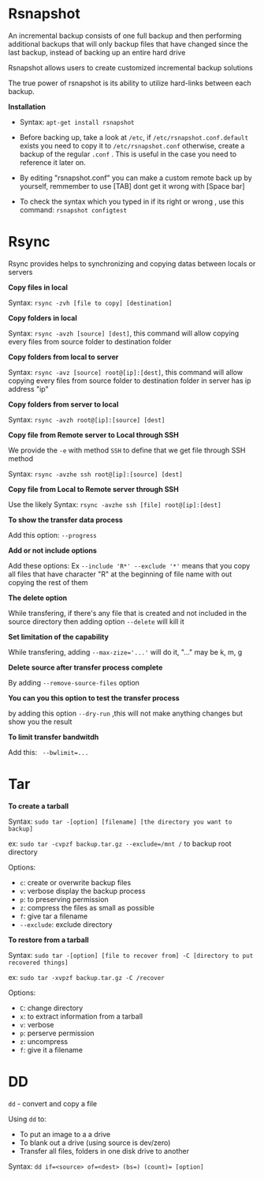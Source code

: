 #  Rsnapshot
  
  An incremental backup consists of one full backup and then performing additional backups that will only backup files that have changed since the last backup, instead of backing up an entire hard drive
  
  Rsnapshot allows users to create customized incremental backup solutions
  
  The true power of rsnapshot is its ability to utilize hard-links between each backup.
  
  **Installation**
  
   - Syntax: `apt-get install rsnapshot`
   
   - Before backing up, take a look at `/etc`, if `/etc/rsnapshot.conf.default` exists you need to copy it to `/etc/rsnapshot.conf` otherwise, create a backup of the regular `.conf` . This is useful in the case you need to reference it later on.
    
   - By editing "rsnapshot.conf" you can make a custom remote back up by yourself, remmember to use [TAB] dont get it wrong with [Space bar]
  
   - To check the syntax which you typed in if its right or wrong , use this command: `rsnapshot configtest`
   
   
 # Rsync
 
  Rsync provides helps to synchronizing and copying datas between locals or servers
  
  **Copy files in local**
    
   Syntax: `rsync -zvh [file to copy] [destination]`
   
  **Copy folders in local**
    
   Syntax: `rsync -avzh [source] [dest]`, this command will allow copying every files from source folder to destination folder
   
  **Copy folders from local to server**
    
   Syntax: `rsync -avz [source] root@[ip]:[dest]`, this command will allow copying every files from source folder to destination folder in server has ip address "ip"
   
  **Copy folders from server to local**

   Syntax: `rsync -avzh root@[ip]:[source] [dest]`
   
  **Copy file from Remote server to Local through SSH**
  
   We provide the `-e` with method `SSH` to define that we get file through SSH method
   
   Syntax: `rsync -avzhe ssh root@[ip]:[source] [dest]`
   
  **Copy file from Local to Remote server through SSH**
   
   Use the likely Syntax: `rsync -avzhe ssh [file] root@[ip]:[dest]`
   
  **To show the transfer data process**
   
   Add this option: `--progress`
   
  **Add or not include options**
   
   Add these options: Ex `--include 'R*' --exclude '*'` means that you copy all files that have character "R" at the beginning of file name with out copying the rest of them
   
  **The delete option**
    
   While transfering, if there's any file that is created and not included in the source directory then adding option `--delete` will kill it
   
  **Set limitation of the capability**
  
   While transfering, adding `--max-zize='...'` will do it, "..." may be k, m, g
   
  **__Delete source after transfer process complete__**
    
   By adding `--remove-source-files` option
   
  **You can you this option to test the transfer process**
  
   by adding this option `--dry-run` ,this will not make anything changes but show you the result
  
  **To limit transfer bandwitdh**
  
  Add this: ` --bwlimit=...`
   

 # Tar
 
  **To create a tarball**
  
  Syntax: `sudo tar -[option] [filename] [the directory you want to backup]`
   
   ex: `sudo tar -cvpzf backup.tar.gz --exclude=/mnt /` to backup root directory
   
   Options:
   
   - `c`: create or overwrite backup files
   - `v`: verbose display the backup process
   - `p`: to preserving permission 
   - `z`: compress the files as small as possible    
   - `f`: give tar a filename
   - `--exclude`: exclude directory
   
   **To restore from a tarball**
   
   Syntax: `sudo tar -[option] [file to recover from] -C [directory to put recovered things] `
   
   ex: `sudo tar -xvpzf backup.tar.gz -C /recover`
   
   Options:
   - `C`: change directory
   - `x`: to extract information from a tarball
   - `v`: verbose
   - `p`: perserve permission
   - `z`: uncompress
   - `f`: give it a filename


 # DD
    
  `dd` - convert and copy a file
  
  Using `dd` to: 
  
   - To put an image to a a drive 
   - To blank out a drive (using source is dev/zero)
   - Transfer all files, folders in one disk drive to another
   
  Syntax: `dd if=<source> of=<dest> (bs=) (count)= [option]`
